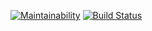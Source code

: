 [![Maintainability](https://api.codeclimate.com/v1/badges/cfad2711064e09148d24/maintainability)](https://codeclimate.com/github/daniloanobre/react-folder-structure/maintainability)
[![Build Status](https://travis-ci.org/daniloanobre/react-folder-structure.svg?branch=master)](https://travis-ci.org/daniloanobre/react-folder-structure)
